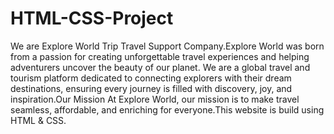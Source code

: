 # HTML-CSS-Project
We are Explore World Trip Travel Support Company.Explore World was born from a passion for creating unforgettable travel experiences and helping adventurers uncover the beauty of our planet. We are a global travel and tourism platform dedicated to connecting explorers with their dream destinations, ensuring every journey is filled with discovery, joy, and inspiration.Our Mission At Explore World, our mission is to make travel seamless, affordable, and enriching for everyone.This website is build using HTML & CSS.
